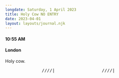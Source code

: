 ```yaml
---
longdate: Saturday, 1 April 2023
title: Holy Cow NO ENTRY
date: 2023-04-01
layout: layouts/journal.njk
---
```

#### 10:55 AM
#### London

Holy cow.

<pre>______________////|__________________////|____</pre>
